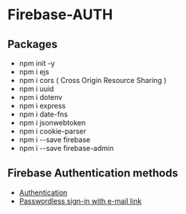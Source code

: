# Firebase-AUTH

## Packages
- npm init -y
- npm i ejs
- npm i cors    ( Cross Origin Resource Sharing )
- npm i uuid
- npm i dotenv
- npm i express
- npm i date-fns
- npm i jsonwebtoken
- npm i cookie-parser
- npm i --save firebase
- npm i --save firebase-admin

##  Firebase Authentication methods
- [Authentication](https://console.firebase.google.com/project/firlogin-d1a4f/authentication/providers)
- [Passwordless sign-in with e-mail link](https://console.firebase.google.com/project/firlogin-d1a4f/authentication/providers)